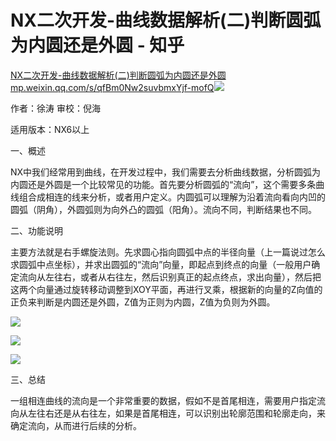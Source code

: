 # NX二次开发-曲线数据解析(二)判断圆弧为内圆还是外圆 - 知乎
[NX二次开发-曲线数据解析(二)判断圆弧为内圆还是外圆​mp.weixin.qq.com/s/qfBm0Nw2suvbmxYjf-mofQ![](https://pic3.zhimg.com/v2-165ed765f2f670a86d50a9e1df43f9fe_ipico.jpg)
](https://link.zhihu.com/?target=https%3A//mp.weixin.qq.com/s/qfBm0Nw2suvbmxYjf-mofQ)

作者：徐涛 审校：倪海

适用版本：NX6以上

一、概述

NX中我们经常用到曲线，在开发过程中，我们需要去分析曲线数据，分析圆弧为内圆还是外圆是一个比较常见的功能。首先要分析圆弧的“流向”，这个需要多条曲线组合成相连的线来分析，或者用户定义。内圆弧可以理解为沿着流向看向内凹的圆弧（阴角），外圆弧则为向外凸的圆弧（阳角）。流向不同，判断结果也不同。

二、功能说明

主要方法就是右手螺旋法则。先求圆心指向圆弧中点的半径向量（上一篇说过怎么求圆弧中点坐标），并求出圆弧的“流向”向量，即起点到终点的向量（一般用户确定流向从左往右，或者从右往左，然后识别真正的起点终点，求出向量），然后把这两个向量通过旋转移动调整到XOY平面，再进行叉乘，根据新的向量的Z向值的正负来判断是内圆还是外圆，Z值为正则为内圆，Z值为负则为外圆。

![](https://pic2.zhimg.com/v2-a7697c73141a0f99cfe0bb6bf3214611_b.jpg)

![](https://pic4.zhimg.com/v2-a5d1f85113fdd00014cb857d7b007157_b.jpg)

![](https://pic4.zhimg.com/v2-d3ec1496f39ec7f15381f50ebce2e84b_b.jpg)

三、总结

一组相连曲线的流向是一个非常重要的数据，假如不是首尾相连，需要用户指定流向从左往右还是从右往左，如果是首尾相连，可以识别出轮廓范围和轮廓走向，来确定流向，从而进行后续的分析。